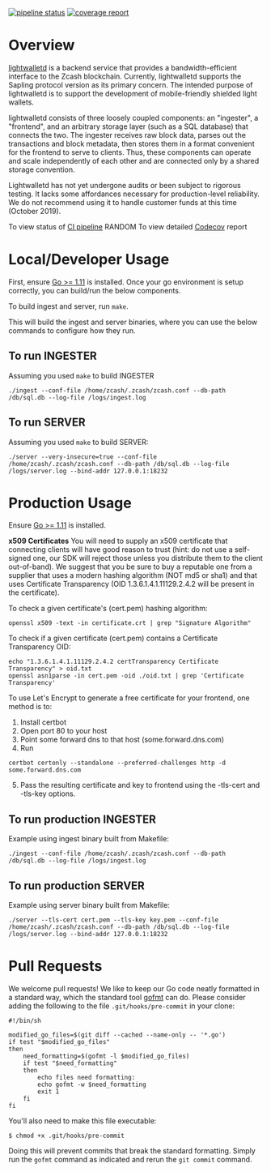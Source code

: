 
[![pipeline status](https://gitlab.com/zcash/lightwalletd/badges/master/pipeline.svg)](https://gitlab.com/zcash/lightwalletd/commits/master)
[![coverage report](https://gitlab.com/zcash/lightwalletd/badges/master/coverage.svg)](https://gitlab.com/zcash/lightwalletd/commits/master)

# Overview

[lightwalletd](https://github.com/zcash-hackworks/lightwalletd) is a backend service that provides a bandwidth-efficient interface to the Zcash blockchain. Currently, lightwalletd supports the Sapling protocol version as its primary concern. The intended purpose of lightwalletd is to support the development of mobile-friendly shielded light wallets.

lightwalletd consists of three loosely coupled components: an "ingester", a "frontend", and an arbitrary storage layer (such as a SQL database) that connects the two. The ingester receives raw block data, parses out the transactions and block metadata, then stores them in a format convenient for the frontend to serve to clients. Thus, these components can operate and scale independently of each other and are connected only by a shared storage convention.

Lightwalletd has not yet undergone audits or been subject to rigorous testing. It lacks some affordances necessary for production-level reliability. We do not recommend using it to handle customer funds at this time (October 2019).

To view status of [CI pipeline](https://gitlab.com/mdr0id/lightwalletd/pipelines)
RANDOM
To view detailed [Codecov](https://codecov.io/gh/zcash-hackworks/lightwalletd) report

# Local/Developer Usage

First, ensure [Go >= 1.11](https://golang.org/dl/#stable) is installed. Once your go environment is setup correctly, you can build/run the below components.

To build ingest and server, run `make`.

This will build the ingest and server binaries, where you can use the below commands to configure how they run.

## To run INGESTER

Assuming you used `make` to build INGESTER

```
./ingest --conf-file /home/zcash/.zcash/zcash.conf --db-path /db/sql.db --log-file /logs/ingest.log
```

## To run SERVER

Assuming you used `make` to build SERVER:

```
./server --very-insecure=true --conf-file /home/zcash/.zcash/zcash.conf --db-path /db/sql.db --log-file /logs/server.log --bind-addr 127.0.0.1:18232
```

# Production Usage

Ensure [Go >= 1.11](https://golang.org/dl/#stable) is installed.

**x509 Certificates**
You will need to supply an x509 certificate that connecting clients will have good reason to trust (hint: do not use a self-signed one, our SDK will reject those unless you distribute them to the client out-of-band). We suggest that you be sure to buy a reputable one from a supplier that uses a modern hashing algorithm (NOT md5 or sha1) and that uses Certificate Transparency (OID 1.3.6.1.4.1.11129.2.4.2 will be present in the certificate).

To check a given certificate's (cert.pem) hashing algorithm:
```
openssl x509 -text -in certificate.crt | grep "Signature Algorithm"
```

To check if a given certificate (cert.pem) contains a Certificate Transparency OID:
```
echo "1.3.6.1.4.1.11129.2.4.2 certTransparency Certificate Transparency" > oid.txt
openssl asn1parse -in cert.pem -oid ./oid.txt | grep 'Certificate Transparency'
```

To use Let's Encrypt to generate a free certificate for your frontend, one method is to:
1) Install certbot
2) Open port 80 to your host
3) Point some forward dns to that host (some.forward.dns.com)
4) Run
```
certbot certonly --standalone --preferred-challenges http -d some.forward.dns.com
```
5) Pass the resulting certificate and key to frontend using the -tls-cert and -tls-key options.

## To run production INGESTER

Example using ingest binary built from Makefile:

```
./ingest --conf-file /home/zcash/.zcash/zcash.conf --db-path /db/sql.db --log-file /logs/ingest.log
```

## To run production SERVER

Example using server binary built from Makefile:

```
./server --tls-cert cert.pem --tls-key key.pem --conf-file /home/zcash/.zcash/zcash.conf --db-path /db/sql.db --log-file /logs/server.log --bind-addr 127.0.0.1:18232
```

# Pull Requests

We welcome pull requests! We like to keep our Go code neatly formatted in a standard way,
which the standard tool [gofmt](https://golang.org/cmd/gofmt/) can do. Please consider
adding the following to the file `.git/hooks/pre-commit` in your clone:

```
#!/bin/sh

modified_go_files=$(git diff --cached --name-only -- '*.go')
if test "$modified_go_files"
then
    need_formatting=$(gofmt -l $modified_go_files)
    if test "$need_formatting"
    then
        echo files need formatting:
        echo gofmt -w $need_formatting
        exit 1
    fi
fi
```

You'll also need to make this file executable:

```
$ chmod +x .git/hooks/pre-commit
```

Doing this will prevent commits that break the standard formatting. Simply run the
`gofmt` command as indicated and rerun the `git commit` command.
